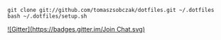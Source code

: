     git clone git://github.com/tomaszsobczak/dotfiles.git ~/.dotfiles
    bash ~/.dotfiles/setup.sh

[![Gitter](https://badges.gitter.im/Join Chat.svg)](https://gitter.im/tomaszsobczak/dotfiles?utm_source=badge&utm_medium=badge&utm_campaign=pr-badge&utm_content=badge)